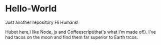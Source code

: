 # Hello-World
Just another repository
Hi Humans!

Hubot here,I like Node, js and Coffeescript(that's what I'm made of!).
I've had tacos on the moon and find them far superior to Earth trcos.
